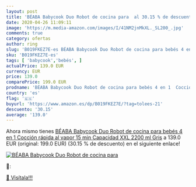 ```yaml
---
layout: post
title: 'BÉABA Babycook Duo Robot de cocina para  al 30.15 % de descuento'
date: 2020-04-26 11:09:11
image: 'https://m.media-amazon.com/images/I/41NM2jnMkXL._SL200_.jpg'
comments: true
category: ofertas
author: ring
slug: 'B019FKEZ7E-es BÉABA Babycook Duo Robot de cocina para bebés 4 en 1...'
sku: 'B019FKEZ7E-es'
tags: [ 'babycook','bebés', ]
actualPrice: 139.0 EUR
currency: EUR
price: 139.0
comparePrice: 199.0 EUR
prodname: 'BÉABA Babycook Duo Robot de cocina para bebés 4 en 1  Cocción rápida al vapor 15 min  Capacidad XXL 2200 ml  Gris'
country: 'es'
flag: '🇪🇸'
buyurl: 'https://www.amazon.es/dp/B019FKEZ7E/?tag=tolees-21'
descuento: '30.15'
average: '139.0'
---
```


Ahora mismo tienes [BÉABA Babycook Duo Robot de cocina para bebés 4 en 1  Cocción rápida al vapor 15 min  Capacidad XXL 2200 ml  Gris](https://www.amazon.es/dp/B019FKEZ7E/?tag=tolees-21) a 139.0 EUR (original: 199.0 EUR) (30.15 %  de descuento) en el siguiente enlace!

[![BÉABA Babycook Duo Robot de cocina para ](https://m.media-amazon.com/images/I/41NM2jnMkXL._SL200_.jpg)](https://www.amazon.es/dp/B019FKEZ7E/?tag=tolees-21)

🔎:


[🛒 Visítala!!!](https://www.amazon.es/dp/B019FKEZ7E/?tag=tolees-21)
